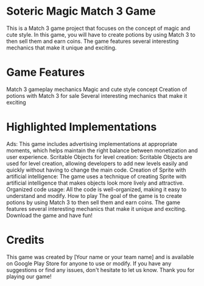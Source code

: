# Soteric Magic Match 3 Game

This is a Match 3 game project that focuses on the concept of magic and cute style. In this game, you will have to create potions by using Match 3 to then sell them and earn coins. The game features several interesting mechanics that make it unique and exciting.

# Game Features
Match 3 gameplay mechanics
Magic and cute style concept
Creation of potions with Match 3 for sale
Several interesting mechanics that make it exciting

# Highlighted Implementations
Ads: This game includes advertising implementations at appropriate moments, which helps maintain the right balance between monetization and user experience.
Scritable Objects for level creation: Scritable Objects are used for level creation, allowing developers to add new levels easily and quickly without having to change the main code.
Creation of Sprite with artificial intelligence: The game uses a technique of creating Sprite with artificial intelligence that makes objects look more lively and attractive.
Organized code usage: All the code is well-organized, making it easy to understand and modify.
How to play
The goal of the game is to create potions by using Match 3 to then sell them and earn coins. The game features several interesting mechanics that make it unique and exciting. Download the game and have fun!

# Credits
This game was created by [Your name or your team name] and is available on Google Play Store for anyone to use or modify. If you have any suggestions or find any issues, don't hesitate to let us know. Thank you for playing our game!
